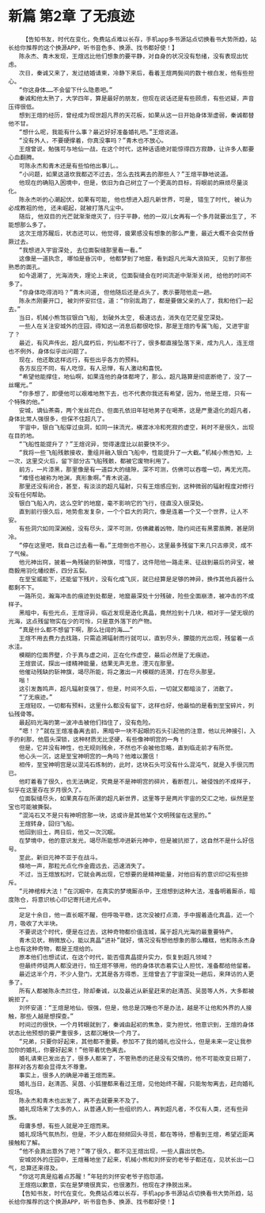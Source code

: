 # 新篇 第2章 了无痕迹
        【告知书友，时代在变化，免费站点难以长存，手机app多书源站点切换看书大势所趋，站长给你推荐的这个换源APP，听书音色多、换源、找书都好使！】
       陈永杰、青木发现，王煊远比他们想象的要平静，对自身的状况没有愁绪，没有表现出忧虑。
       次日，秦诚又来了，发过结婚请柬，冷静下来后，看着王煊两鬓间的数十根白发，他有些担心。
       “你这身体……不会留下什么隐患吧。”
       秦诚和他太熟了，大学四年，算是最好的朋友，但现在说话还是有些顾虑，有些迟疑，声音压得很低。
       想到王煊的经历，曾经成为现世超凡界的天花板，如果从这一日开始身体渐虚弱，秦诚都替他不甘。
       “想什么呢，我能有什么事？最近好好准备婚礼吧。”王煊说道。
       “没有外人，不要硬撑着，你真没事吗？”青木也不放心。
       王煊曾说，勉强可与地仙一战，在这个时代，这种话语绝对能惊得四方寂静，让许多人都要心血翻腾。
       可陈永杰和青木还是有些怕他出事儿。。
       “小问题，如果这道坎我都迈不过去，怎么去找离去的那些人？”王煊平静地说道。
       他现在的确陷入困境中，但是，依旧为自己树立了一个更高的目标，将眼前的麻烦尽量淡化。
       陈永杰听的心潮起伏，如果有可能, 他也想进入超凡新世界，可是, 错生了时代, 被认为必成教祖的他, 还未崛起，就被打落凡尘中。
       随后, 他双目的光芒就渐渐熄灭了，归于平静，他的一双儿女再有一个多月就要出生了, 不能想那么多了。
       这次王煊苏醒后，状态还可以，他觉得，疲累感没有想象的那么严重，最近大概不会突然昏厥过去。
       “我想进入宇宙深处, 去位面裂缝那里看一看。”
       这像是一道执念, 哪怕是昏沉中, 他都梦到了地窟，看到超凡光海大浪拍天, 见到了那些熟悉的面孔。
       如今退潮了, 光海消失，理论上来说, 位面裂缝会在时间流逝中渐渐关闭, 给他的时间不多了。
       “你身体吃得消吗？”青木问道, 但他随后还是点头了，表示要陪他走一趟。
       陈永杰刚要开口, 被刘怀安拦住，道：“你别乱跑了，都是要做父亲的人了，我和他们一起去。”
       当日，机械小熊驾驭银白飞船, 划破外太空, 极速远去，消失在茫茫星空深处。
       一些人在关注安城外的庄园，得知这一消息后都很吃惊，那是王煊的专属飞船, 又进宇宙了？
       最近，有风声传出，超凡腐朽后，列仙都不行了，很多都直接坠落下来，成为凡人，连王煊也不例外，身体似乎出问题了。
       现在，他还敢这样远行，有些出乎各方的预料。
       各方反应不同，有人吃惊，有人忌惮，有人激动和喜悦。
       “希望他能撑住，地仙啊，如果连他的身体都垮了，那么，超凡路算是彻底断绝了，没了一丝曙光。”
       “你多想了，即便他可以艰难地熬下去，也不代表你我还有希望，因为，他是王煊，只有一个特殊的他。”
       安城，谪仙茶斋，两个发丝花白、但面孔依旧年轻地男子在喝茶，这是严重退化的超凡者，身体比常人强很多，但保不住超凡了。
       宇宙中，银白飞船穿过虫洞，如同一抹流光，横渡冰冷和死寂的虚空，耗时不是很久，出现在目的地。
       “飞船性能提升了？”王煊诧异，觉得速度比以前要快不少。
       “我将一些飞船残骸接收，重组并融入银白飞船中，性能提升了一大截。”机械小熊告知，上一次，这里交火后，留下部分古飞船残骸，都被它废物利用了。
       前方，一片漆黑，那里像是有一道巨大的缝隙，深不可测，仿佛可以吞噬一切，再无光亮。
       “难怪也被称为地渊，真形象啊。”青木说道。
       那里还没有闭合，甚至，有淡淡的超凡辐射，只有王煊感应到，这种微弱的辐射程度对修行没有任何帮助。
       银白飞船入内，这么空旷的地窟，毫不影响它的飞行，径直没入很深处。
       直到前行很久后，地势愈发复杂，一个个巨大的洞穴，像是连着一个又一个世界，让人不安。
       有些洞穴如同深渊般，没有尽头，深不可测，仿佛藏着凶物，隐约间还有黑雾蒸腾，甚是阴冷。
       “停在这里吧，我自己过去看一看。”王煊倒也不担心，这里最多残留下来几只古瘆灵，成不了气候。
       他元神出窍，披着一角残破的斩神旗，可惜了，这件陪他一路走来、征战到最后的异宝，被商毅用羽化幡绞断，四分五裂。
       在至宝威能下，还能留下残片，没有化成飞灰，就已经算是足够的神异，换作其他兵器什么都剩不下。
       一路所见，瀚海冲击的痕迹到处都是，地窟最深处十分残破，险些全面崩溃，被冲击的不成样子。
       黑暗中，有些光点，王煊讶异，临近发现是造化真晶，竟然捡到十几块，相对于一望无垠的光海，这点残留物实在少的可怜，只是意外落下的产物。
       “真是什么都不想留下啊，那么壮阔的海……”
       王煊不用去费力去找路，只需追溯辐射而行就可以，直到尽头，朦胧的光出现，残留着一点水洼。
       模糊的位面界壁，介于真与虚之间，正在化作虚空，最后必然是了无痕迹。
       王煊尝试，探出一缕精神能量，结果无声无息，湮灭在那里。
       他催动残缺的斩神旗，竭尽所能，将之激出一片模糊的涟漪，打在尽头那里。
       嗡！
       这引发轰鸣声，超凡辐射变强了，但是，时间不久后，一切就又都暗淡了，消散了。
       “了无痕迹。”
       王煊轻叹，一切都有预料，这里什么都没有留下，这样也好，他最怕的是看到至宝碎片，列仙残骨等。
       最起码光海的第一波冲击被他们挡住了，没有危险。
       “嗯！？”就在王煊准备离去前，黑暗中一块不起眼的石头引起他的注意，他以元神接引，入手的刹那，他眉头深锁，这种材质无比坚硬，有些像神明宫的一角！
       但是，它并没有神性，也无规则残余，不然也不会被他忽略，直到临走前才有所觉。
       他心头一沉，这是至宝神明宫的一角吗？他难以置信！
       相传，至宝神明宫是以混沌石炼制的，此时，这块石头可没有什么混沌气，就是入手很沉而已。
       他盯着看了很久，也无法确定，究竟是不是神明宫的碎片，看断茬儿，被侵蚀的不成样子，似乎在这里存在岁月很久了。
       位面裂缝尽头，如果真存在所谓的超凡新世界，这里等于是两片宇宙的交汇之地，纵然是至宝也可能被撕裂。
       “混沌石又不是只有神明宫那一块，这或许是其他某个文明残留在这里的。”
       王煊转身，回归飞船。
       他回到旧土，两日后，他又一次沉眠。
       在梦境中，他的意识发光，竭尽所能想冲进新元神中，但是被抗拒了，这自然不是什么好信号。
       至此，新旧元神不亚于在战斗。
       倏地一声，那粒光点化作金霞远去，迅速消失了。
       不过，当王煊放松时，它就会再出现，它想要的是精神能量，对他旧有的意识印记有些排斥。
       “元神棺椁大法！”在沉眠中，在真实的梦境厮杀中，王煊想到这种大法，准备明着厮杀，暗度陈仓，将意识核心印记寄托进光点中。
       ……
       足足十余日，他一直长眠不醒，但呼吸平稳，这次没被打点滴，手中握着造化真晶，近一个月，吸收了大半块。
       不要说这个时代，便是在过去，这种奇物都价值连城，属于超凡光海的最重要特产。
       青木见状，稍微放心，能以真晶“进补”就好，情况没有想他想象的那么糟糕，他和陈永杰身上也有这种奇物，都是王煊给的。
       原本他们也想试试，在这个时代，能否借真晶提升实力，恢复到超凡领域？
       但最终师徒两人都没进行，怕王煊不够用，他的身体状态着实让人担忧，准备都给他留着。
       最近这半个月，不少人登门，尤其是各方得悉，王煊曾去了宇宙深处一趟后，来拜访的人更多了。
       所有人都被陈永杰拦住，除却秦诚，以及最近从新星赶来的赵清菡、吴茵等人外，大多都被婉拒了。
       刘怀安道：“王煊是地仙，很强，但是，他总是沉睡也不是办法，越是不让他和外界的人接触，那些人越是想探查。”
       时间过的很快，一个月转眼就到了，秦诚由起初的焦急，变为担忧，他意识到，王煊的身体状态比他预想的要严重很多，这都沉睡快一个月了。
       “兄弟，只要你好起来，其他都不重要。参加不了我的婚礼也没什么，但是未来一定让我参加你的婚礼，你要好起来！”他带着忧色离去。
       婚礼请柬已发出去了，很多人都来了，不管熟悉的还是没有交情的，他不可能改变日期了，那样对各方都会显得太不尊重。
       事实上，很多人的确是冲着王煊而来。
       婚礼当日，赵清菡、吴茵、小狐狸都来看过王煊，见他始终不醒，只能匆匆离去，赶向婚礼现场。
       陈永杰和青木也出发了，再不去就要来不及了。
       婚礼现场来了太多的人，从普通人到一些组织的人，再到超凡者，不仅有人类，还有些异族。
       毋庸多想，有些人就是冲王煊而来。
       婚礼现场气氛热烈，但是，不少人都在频频回头寻觅，都在等待，想看到王煊，希望近距离接触和了解。
       “他不会真出意外了吧？”等了很久，都不见王煊出现，一些人露出忧色。
       安城郊外的庄园中，王煊蓦地坐了起来，机械小熊和刘怀安的老爷子都还在，见状长出一口气，总算还来得及。
       “你这可真是掐着点苏醒！”年轻的刘怀安老爷子抱怨道。
       王煊抱以歉意，实在是梦境很真实，也很激烈，他现在才挣脱出来。
       【告知书友，时代在变化，免费站点难以长存，手机app多书源站点切换看书大势所趋，站长给你推荐的这个换源APP，听书音色多、换源、找书都好使！】